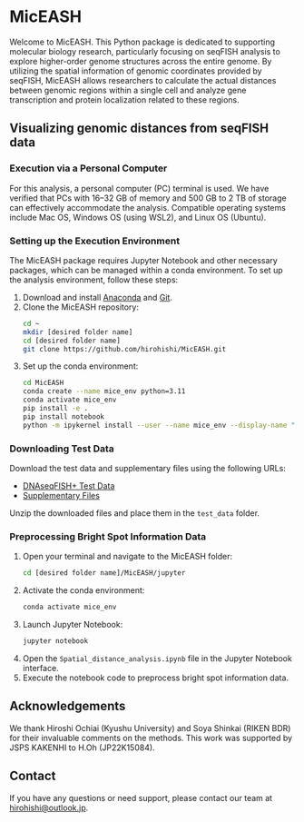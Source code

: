 # MicEASH

Welcome to MicEASH. This Python package is dedicated to supporting molecular biology research, particularly focusing on seqFISH analysis to explore higher-order genome structures across the entire genome. By utilizing the spatial information of genomic coordinates provided by seqFISH, MicEASH allows researchers to calculate the actual distances between genomic regions within a single cell and analyze gene transcription and protein localization related to these regions.

## Visualizing genomic distances from seqFISH data

### Execution via a Personal Computer

For this analysis, a personal computer (PC) terminal is used. We have verified that PCs with 16–32 GB of memory and 500 GB to 2 TB of storage can effectively accommodate the analysis. Compatible operating systems include Mac OS, Windows OS (using WSL2), and Linux OS (Ubuntu).

### Setting up the Execution Environment

The MicEASH package requires Jupyter Notebook and other necessary packages, which can be managed within a conda environment. To set up the analysis environment, follow these steps:

1. Download and install [Anaconda](https://www.anaconda.com/products/distribution) and [Git](https://github.com/git-guides/install-git).
2. Clone the MicEASH repository:
    ```sh
    cd ~
    mkdir [desired folder name]
    cd [desired folder name]
    git clone https://github.com/hirohishi/MicEASH.git
    ```
3. Set up the conda environment:
    ```sh
    cd MicEASH
    conda create --name mice_env python=3.11
    conda activate mice_env
    pip install -e .
    pip install notebook
    python -m ipykernel install --user --name mice_env --display-name "mice_env"
    ```

### Downloading Test Data

Download the test data and supplementary files using the following URLs:

- [DNAseqFISH+ Test Data](https://zenodo.org/records/3735329/files/DNAseqFISH+.zip?download=1)
- [Supplementary Files](https://www.science.org/doi/suppl/10.1126/science.abj1966/suppl_file/science.abj1966_tables_s1_to_s4.zip)

Unzip the downloaded files and place them in the `test_data` folder.


### Preprocessing Bright Spot Information Data

1. Open your terminal and navigate to the MicEASH folder:
    ```sh
    cd [desired folder name]/MicEASH/jupyter
    ```
2. Activate the conda environment:
    ```sh
    conda activate mice_env
    ```
3. Launch Jupyter Notebook:
    ```sh
    jupyter notebook
    ```
4. Open the `Spatial_distance_analysis.ipynb` file in the Jupyter Notebook interface.
5. Execute the notebook code to preprocess bright spot information data.

## Acknowledgements

We thank Hiroshi Ochiai (Kyushu University) and Soya Shinkai (RIKEN BDR) for their invaluable comments on the methods. This work was supported by JSPS KAKENHI to H.Oh (JP22K15084).


## Contact

If you have any questions or need support, please contact our team at [hirohishi@outlook.jp](mailto:hirohishi@outlook.jp).
